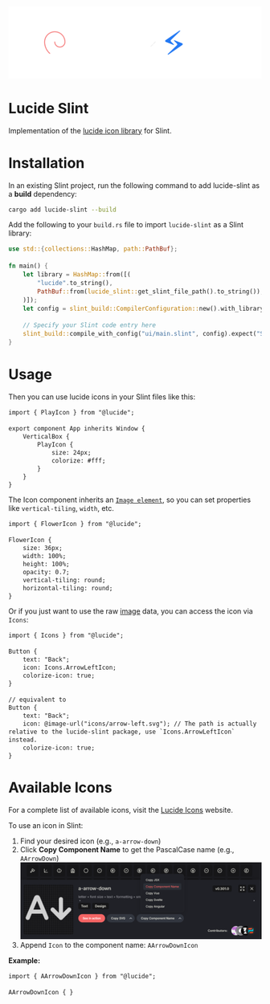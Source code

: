 <p align="center">
  <a href="https://github.com/cnlancehu/lucide-slint">
    <img src="https://github.com/cnlancehu/lucide-slint/raw/main/assets/logo-dark.svg" width="600">
  </a>
</p>

# Lucide Slint
Implementation of the [lucide icon library](https://github.com/lucide-icons/lucide) for Slint.

# Installation
In an existing Slint project, run the following command to add lucide-slint as a **build** dependency:

```bash
cargo add lucide-slint --build
```

Add the following to your `build.rs` file to import `lucide-slint` as a Slint library:

```rust
use std::{collections::HashMap, path::PathBuf};

fn main() {
    let library = HashMap::from([(
        "lucide".to_string(),
        PathBuf::from(lucide_slint::get_slint_file_path().to_string()),
    )]);
    let config = slint_build::CompilerConfiguration::new().with_library_paths(library);

    // Specify your Slint code entry here
    slint_build::compile_with_config("ui/main.slint", config).expect("Slint build failed");
}
```

# Usage
Then you can use lucide icons in your Slint files like this:

```slint
import { PlayIcon } from "@lucide";

export component App inherits Window {
    VerticalBox {
        PlayIcon {
            size: 24px;
            colorize: #fff;
        }
    }
}
```

The Icon component inherits an [`Image element`](https://docs.slint.dev/latest/docs/slint/reference/elements/image/), so you can set properties like `vertical-tiling`, `width`, etc.

```slint
import { FlowerIcon } from "@lucide";

FlowerIcon {
    size: 36px;
    width: 100%;
    height: 100%;
    opacity: 0.7;
    vertical-tiling: round;
    horizontal-tiling: round;
}
```

Or if you just want to use the raw [image](https://docs.slint.dev/latest/docs/slint/reference/primitive-types/#image) data, you can access the icon via `Icons`:

```slint
import { Icons } from "@lucide";

Button {
    text: "Back";
    icon: Icons.ArrowLeftIcon;
    colorize-icon: true;
}

// equivalent to
Button {
    text: "Back";
    icon: @image-url("icons/arrow-left.svg"); // The path is actually relative to the lucide-slint package, use `Icons.ArrowLeftIcon` instead.
    colorize-icon: true;
}
```

# Available Icons

For a complete list of available icons, visit the [Lucide Icons](https://lucide.dev/icons/) website.

To use an icon in Slint:
1. Find your desired icon (e.g., `a-arrow-down`)
2. Click **Copy Component Name** to get the PascalCase name (e.g., `AArrowDown`)
   ![Copy Component Name](https://github.com/cnlancehu/lucide-slint/raw/main/assets/copy-component-name.png)
3. Append `Icon` to the component name: `AArrowDownIcon`

**Example:**

```slint
import { AArrowDownIcon } from "@lucide";

AArrowDownIcon { }
```
